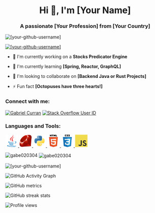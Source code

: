 <h1 align="center">Hi 👋, I'm [Your Name]</h1>
<h3 align="center">A passionate [Your Profession] from [Your Country]</h3>

<p align="left"> <img src="https://komarev.com/ghpvc/?username=[your-github-username]&label=Profile%20views&color=0e75b6&style=flat" alt="[your-github-username]" /> </p>

<p align="left"> <a href="https://github.com/ryo-ma/github-profile-trophy"><img src="https://github-profile-trophy.vercel.app/?username=[your-github-username]" alt="[your-github-username]" /></a> </p>

- 🔭 I'm currently working on a **Stocks Predicator Engine**

- 🌱 I'm currently learning **[Spring, Reactor, GraphQL]**

- 👯 I'm looking to collaborate on **[Backend Java or Rust Projects]**

- ⚡ Fun fact **[Octopuses have three hearts!]**

<h3 align="left">Connect with me:</h3>
<p align="left">
<a href="https://linkedin.com/in/gabriel-curran" target="blank"><img align="center" src="https://raw.githubusercontent.com/rahuldkjain/github-profile-readme-generator/master/src/images/icons/Social/linked-in-alt.svg" alt="Gabriel Curran" height="30" width="40" /></a>
<a href="https://stackoverflow.com/users/21635883" target="blank"><img align="center" src="https://raw.githubusercontent.com/rahuldkjain/github-profile-readme-generator/master/src/images/icons/Social/stack-overflow.svg" alt="Stack Overflow User ID" height="30" width="40" /></a>
</p>

<h3 align="left">Languages and Tools:</h3> <p align="left"> <a href="https://www.java.com" target="_blank" rel="noreferrer"> <img src="https://raw.githubusercontent.com/devicons/devicon/master/icons/java/java-original.svg" alt="java" width="40" height="40"/> </a> <a href="https://www.ruby-lang.org/en/" target="_blank" rel="noreferrer"> <img src="https://raw.githubusercontent.com/devicons/devicon/master/icons/ruby/ruby-original.svg" alt="ruby" width="40" height="40"/> </a> <a href="https://www.python.org" target="_blank" rel="noreferrer"> <img src="https://raw.githubusercontent.com/devicons/devicon/master/icons/python/python-original.svg" alt="python" width="40" height="40"/> </a> <a href="https://www.w3.org/html/" target="_blank" rel="noreferrer"> <img src="https://raw.githubusercontent.com/devicons/devicon/master/icons/html5/html5-original-wordmark.svg" alt="html5" width="40" height="40"/> </a> <a href="https://www.w3schools.com/css/" target="_blank" rel="noreferrer"> <img src="https://raw.githubusercontent.com/devicons/devicon/master/icons/css3/css3-original-wordmark.svg" alt="css3" width="40" height="40"/> </a> <a href="https://developer.mozilla.org/en-US/docs/Web/JavaScript" target="_blank" rel="noreferrer"> <img src="https://raw.githubusercontent.com/devicons/devicon/master/icons/javascript/javascript-original.svg" alt="javascript" width="40" height="40"/> </a> </p>

<p><img align="left" src="https://github-readme-stats.vercel.app/api/top-langs?username=gabe020304&show_icons=true&locale=en&layout=compact" alt="gabe020304" /></p>

<p>&nbsp;<img align="center" src="https://github-readme-stats.vercel.app/api?username=gabe020304&show_icons=true&locale=en" alt="gabe020304" /></p>

<p><img align="center" src="https://github-readme-streak-stats.herokuapp.com/?user=gabe020304&" alt="[your-github-username]" /></p>

![GitHub Activity Graph](https://activity-graph.herokuapp.com/graph?username=[your-github-username])  

![GitHub metrics](https://metrics.lecoq.io/[your-github-username])  

![GitHub streak stats](https://github-readme-streak-stats.herokuapp.com/?user=[your-github-username])  

![Profile views](https://gpvc.arturio.dev/[your-github-username])
